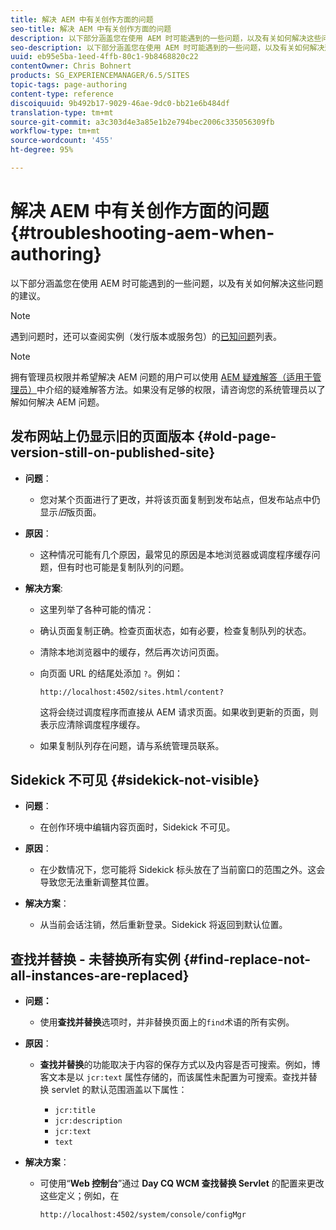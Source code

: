 ```yaml
---
title: 解决 AEM 中有关创作方面的问题
seo-title: 解决 AEM 中有关创作方面的问题
description: 以下部分涵盖您在使用 AEM 时可能遇到的一些问题，以及有关如何解决这些问题的建议。
seo-description: 以下部分涵盖您在使用 AEM 时可能遇到的一些问题，以及有关如何解决这些问题的建议。
uuid: eb95e5ba-1eed-4ffb-80c1-9b8468820c22
contentOwner: Chris Bohnert
products: SG_EXPERIENCEMANAGER/6.5/SITES
topic-tags: page-authoring
content-type: reference
discoiquuid: 9b492b17-9029-46ae-9dc0-bb21e6b484df
translation-type: tm+mt
source-git-commit: a3c303d4e3a85e1b2e794bec2006c335056309fb
workflow-type: tm+mt
source-wordcount: '455'
ht-degree: 95%

---
```



# 解决 AEM 中有关创作方面的问题{#troubleshooting-aem-when-authoring}

以下部分涵盖您在使用 AEM 时可能遇到的一些问题，以及有关如何解决这些问题的建议。

>[!NOTE]
>
>遇到问题时，还可以查阅实例（发行版本或服务包）的[已知问题](/help/release-notes/known-issues.md)列表。

>[!NOTE]
>
>拥有管理员权限并希望解决 AEM 问题的用户可以使用 [AEM 疑难解答（适用于管理员）](/help/sites-administering/troubleshoot.md)中介绍的疑难解答方法。如果没有足够的权限，请咨询您的系统管理员以了解如何解决 AEM 问题。

## 发布网站上仍显示旧的页面版本 {#old-page-version-still-on-published-site}

* **问题**：

   * 您对某个页面进行了更改，并将该页面复制到发布站点，但发布站点中仍显示&#x200B;*旧*&#x200B;版页面。

* **原因**：

   * 这种情况可能有几个原因，最常见的原因是本地浏览器或调度程序缓存问题，但有时也可能是复制队列的问题。

* **解决方案**:

   * 这里列举了各种可能的情况：
   * 确认页面复制正确。检查页面状态，如有必要，检查复制队列的状态。
   * 清除本地浏览器中的缓存，然后再次访问页面。
   * 向页面 URL 的结尾处添加 `?`。例如：

      `http://localhost:4502/sites.html/content?`

      这将会绕过调度程序而直接从 AEM 请求页面。如果收到更新的页面，则表示应清除调度程序缓存。

   * 如果复制队列存在问题，请与系统管理员联系。

## Sidekick 不可见 {#sidekick-not-visible}

* **问题**：

   * 在创作环境中编辑内容页面时，Sidekick 不可见。

* **原因**：

   * 在少数情况下，您可能将 Sidekick 标头放在了当前窗口的范围之外。这会导致您无法重新调整其位置。

* **解决方案**：

   * 从当前会话注销，然后重新登录。Sidekick 将返回到默认位置。

## 查找并替换 - 未替换所有实例 {#find-replace-not-all-instances-are-replaced}

* **问题：**

   * 使用&#x200B;**查找并替换**&#x200B;选项时，并非替换页面上的`find`术语的所有实例。

* **原因**：

   * **查找并替换**&#x200B;的功能取决于内容的保存方式以及内容是否可搜索。例如，博客文本是以 `jcr:text` 属性存储的，而该属性未配置为可搜索。查找并替换 servlet 的默认范围涵盖以下属性：

      * `jcr:title`
      * `jcr:description`
      * `jcr:text`
      * `text`

* **解决方案**：

   * 可使用“**Web 控制台**”通过 **Day CQ WCM 查找替换 Servlet** 的配置来更改这些定义；例如，在

      `http://localhost:4502/system/console/configMgr`

